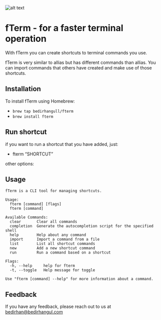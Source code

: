 
![alt text](https://iili.io/dnlCrjR.png)

# fTerm - for a faster terminal operation

With fTerm you can create shortcuts to terminal commands you use. 

fTerm is very similar to allias but has different commands than allias. You can import commands that others have created and make use of those shortcuts.






## Installation

To install fTerm using Homebrew:

+ ```brew tap bedirhangull/fterm ```
+ ```brew install fterm ```


## Run shortcut

if you want to run a shortcut that you have added, just:

+ fterm “SHORTCUT”

other options:


## Usage

```
fTerm is a CLI tool for managing shortcuts.

Usage:
  fterm [command] [flags]
  fterm [command]

Available Commands:
  clear       Clear all commands
  completion  Generate the autocompletion script for the specified shell
  help        Help about any command
  import      Import a command from a file
  list        List all shortcut commands
  new         Add a new shortcut command
  run         Run a command based on a shortcut

Flags:
  -h, --help     help for fterm
  -t, --toggle   Help message for toggle

Use "fterm [command] --help" for more information about a command.
```

## Feedback

If you have any feedback, please reach out to us at 	bedirhan@bedirhangul.com

